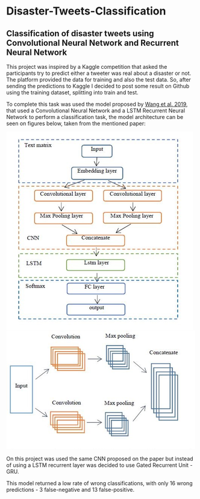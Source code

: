 # Disaster-Tweets-Classification
## Classification of disaster tweets using Convolutional Neural Network and Recurrent Neural Network

This project was inspired by a Kaggle competition that asked the participants try to predict either a tweeter was real about a disaster or not. The platform provided the data for training and also the test data. 
So, after sending the predictions to Kaggle I decided to post some result on Github using the training dataset, splitting into train and test.

To complete this task was used the model proposed by [Wang et al. 2019](https://ieeexplore.ieee.org/document/8852406), that used a Convolutional Neural Network and a LSTM Recurrent Neural Network to perform a classification task, the model architecture can be seen on figures below, taken from the mentioned paper:

![Model Architecture](/images/model_architecture.JPG)
![Model Architecture](/images/convolutional_architecture.JPG)

On this project was used the same CNN proposed on the paper but instead of using a LSTM recurrent layer was decided to use Gated Recurrent Unit - GRU.

This model returned a low rate of wrong classifications, with only 16 wrong predictions - 3 false-negative and 13 false-positive.


